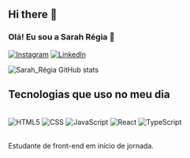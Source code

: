 ## Hi there 👋

### Olá! Eu sou a Sarah Régia 🤘

[![Instagram](https://img.shields.io/badge/Instagram-E4405F?style=for-the-badge&logo=instagram&logoColor=white)](https://instagram.com/seriousz_21)
[![Linkedln](https://img.shields.io/badge/LinkedIn-0077B5?style=for-the-badge&logo=linkedin&logoColor=white)](www.linkedin.com/in/sarah-régia-aa80b522)


![Sarah_Régia GitHub stats](https://github-readme-stats.vercel.app/api?username=seriousz&show_icons=true&theme=tokyonight)

## Tecnologias que uso no meu dia 

<div style="display: inline block"> <br/>
    <img  alt="HTML5" src="https://img.shields.io/badge/HTML5-E34F26?style=for-the-badge&logo=html5&logoColor=white"/>
    <img  alt="CSS" src="https://img.shields.io/badge/CSS3-1572B6?style=for-the-badge&logo=css3&logoColor=white"/>
    <img  alt="JavaScript" src="https://img.shields.io/badge/JavaScript-323330?style=for-the-badge&logo=javascript&logoColor=F7DF1E"/>
    <img  alt="React" src="https://img.shields.io/badge/React-20232A?style=for-the-badge&logo=react&logoColor=61DAFB"/>
    <img  alt="TypeScript" src="https://img.shields.io/badge/TypeScript-007ACC?style=for-the-badge&logo=typescript&logoColor=white"/>

</div> <br/>

Estudante de front-end em início de jornada.
